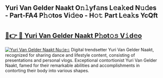 ## Yuri Van Gelder Naakt O𝚗𝚕yf𝚊ns L𝚎a𝚔ed N𝚞𝚍es - Part-FA4 P𝚑𝚘tos Vi𝚍𝚎o - H𝚘𝚝 Part L𝚎a𝚔s YcQft

# <h2><a href="http://kfe1g4.oniu.top/?m=Yuri+Van+Gelder+Naakt">🔗👉 🔴 Yuri Van Gelder Naakt P𝚑ot𝚘𝚜 V𝚒d𝚎o</a></h2>

[![Yuri Van Gelder Naakt Nu𝚍e𝚜](https://i.imgur.com/0qMVB7G.gif)](http://kfe1g4.oniu.top/?m=Yuri+Van+Gelder+Naakt)
Digital trendsetter Yuri Van Gelder Naakt, recognized for sharing dance and lifestyle content, consisting of presentations and personal vlogs. Exceptional contortionist Yuri Van Gelder Naakt, famed for their remarkable abilities and accomplishments in contorting their body into various shapes.  
